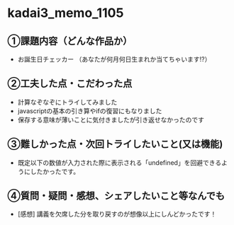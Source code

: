 # kadai3_memo_1105

## ①課題内容（どんな作品か）
- お誕生日チェッカー
（あなたが何月何日生まれか当てちゃいます!?）

## ②工夫した点・こだわった点
- 計算なぞなぞにトライしてみました
- javascriptの基本の引き算やifの復習にもなりました
- 保存する意味が薄いことに気付きましたが引き返せなかったのです

## ③難しかった点・次回トライしたいこと(又は機能)
- 既定以下の数値が入力された際に表示される「undefined」を回避できるようにしたかったです。

## ④質問・疑問・感想、シェアしたいこと等なんでも
- [感想] 講義を欠席した分を取り戻すのが想像以上にしんどかったです！

